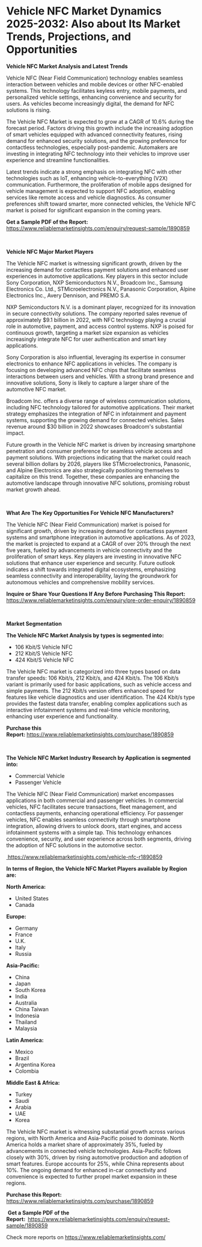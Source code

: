 <p><h1>Vehicle NFC Market Dynamics 2025-2032: Also about Its Market Trends, Projections, and Opportunities</h1></p><p><strong>Vehicle NFC Market Analysis and Latest Trends</strong></p>
<p><p>Vehicle NFC (Near Field Communication) technology enables seamless interaction between vehicles and mobile devices or other NFC-enabled systems. This technology facilitates keyless entry, mobile payments, and personalized vehicle settings, enhancing convenience and security for users. As vehicles become increasingly digital, the demand for NFC solutions is rising.</p><p>The Vehicle NFC Market is expected to grow at a CAGR of 10.6% during the forecast period. Factors driving this growth include the increasing adoption of smart vehicles equipped with advanced connectivity features, rising demand for enhanced security solutions, and the growing preference for contactless technologies, especially post-pandemic. Automakers are investing in integrating NFC technology into their vehicles to improve user experience and streamline functionalities.</p><p>Latest trends indicate a strong emphasis on integrating NFC with other technologies such as IoT, enhancing vehicle-to-everything (V2X) communication. Furthermore, the proliferation of mobile apps designed for vehicle management is expected to support NFC adoption, enabling services like remote access and vehicle diagnostics. As consumer preferences shift toward smarter, more connected vehicles, the Vehicle NFC market is poised for significant expansion in the coming years.</p></p>
<p><strong>Get a Sample PDF of the Report:&nbsp;</strong> <a href="https://www.reliablemarketinsights.com/enquiry/request-sample/1890859?utm_campaign=2624&utm_medium=2&utm_source=Github&utm_content=ia&utm_term=31032025&utm_id=vehicle-nfc">https://www.reliablemarketinsights.com/enquiry/request-sample/1890859</a></p>
<p>&nbsp;</p>
<p><strong>Vehicle NFC Major Market Players</strong></p>
<p><p>The Vehicle NFC market is witnessing significant growth, driven by the increasing demand for contactless payment solutions and enhanced user experiences in automotive applications. Key players in this sector include Sony Corporation, NXP Semiconductors N.V., Broadcom Inc., Samsung Electronics Co. Ltd., STMicroelectronics N.V., Panasonic Corporation, Alpine Electronics Inc., Avery Dennison, and PREMO S.A.</p><p>NXP Semiconductors N.V. is a dominant player, recognized for its innovation in secure connectivity solutions. The company reported sales revenue of approximately $9.1 billion in 2022, with NFC technology playing a crucial role in automotive, payment, and access control systems. NXP is poised for continuous growth, targeting a market size expansion as vehicles increasingly integrate NFC for user authentication and smart key applications.</p><p>Sony Corporation is also influential, leveraging its expertise in consumer electronics to enhance NFC applications in vehicles. The company is focusing on developing advanced NFC chips that facilitate seamless interactions between users and vehicles. With a strong brand presence and innovative solutions, Sony is likely to capture a larger share of the automotive NFC market.</p><p>Broadcom Inc. offers a diverse range of wireless communication solutions, including NFC technology tailored for automotive applications. Their market strategy emphasizes the integration of NFC in infotainment and payment systems, supporting the growing demand for connected vehicles. Sales revenue around $30 billion in 2022 showcases Broadcom's substantial impact.</p><p>Future growth in the Vehicle NFC market is driven by increasing smartphone penetration and consumer preference for seamless vehicle access and payment solutions. With projections indicating that the market could reach several billion dollars by 2026, players like STMicroelectronics, Panasonic, and Alpine Electronics are also strategically positioning themselves to capitalize on this trend. Together, these companies are enhancing the automotive landscape through innovative NFC solutions, promising robust market growth ahead.</p></p>
<p>&nbsp;</p>
<p><strong>What Are The Key Opportunities For Vehicle NFC Manufacturers?</strong></p>
<p><p>The Vehicle NFC (Near Field Communication) market is poised for significant growth, driven by increasing demand for contactless payment systems and smartphone integration in automotive applications. As of 2023, the market is projected to expand at a CAGR of over 20% through the next five years, fueled by advancements in vehicle connectivity and the proliferation of smart keys. Key players are investing in innovative NFC solutions that enhance user experience and security. Future outlook indicates a shift towards integrated digital ecosystems, emphasizing seamless connectivity and interoperability, laying the groundwork for autonomous vehicles and comprehensive mobility services.</p></p>
<p><strong>Inquire or Share Your Questions If Any Before Purchasing This Report:</strong> <a href="https://www.reliablemarketinsights.com/enquiry/pre-order-enquiry/1890859?utm_campaign=2624&utm_medium=2&utm_source=Github&utm_content=ia&utm_term=31032025&utm_id=vehicle-nfc">https://www.reliablemarketinsights.com/enquiry/pre-order-enquiry/1890859</a></p>
<p>&nbsp;</p>
<p><strong>Market Segmentation</strong></p>
<p><strong>The Vehicle NFC Market Analysis by types is segmented into:</strong></p>
<p><ul><li>106 Kbit/S Vehicle NFC</li><li>212 Kbit/S Vehicle NFC</li><li>424 Kbit/S Vehicle NFC</li></ul></p>
<p><p>The Vehicle NFC market is categorized into three types based on data transfer speeds: 106 Kbit/s, 212 Kbit/s, and 424 Kbit/s. The 106 Kbit/s variant is primarily used for basic applications, such as vehicle access and simple payments. The 212 Kbit/s version offers enhanced speed for features like vehicle diagnostics and user identification. The 424 Kbit/s type provides the fastest data transfer, enabling complex applications such as interactive infotainment systems and real-time vehicle monitoring, enhancing user experience and functionality.</p></p>
<p><strong>Purchase this Report:&nbsp;</strong><a href="https://www.reliablemarketinsights.com/purchase/1890859?utm_campaign=2624&utm_medium=2&utm_source=Github&utm_content=ia&utm_term=31032025&utm_id=vehicle-nfc">https://www.reliablemarketinsights.com/purchase/1890859</a></p>
<p>&nbsp;</p>
<p><strong>The Vehicle NFC Market Industry Research by Application is segmented into:</strong></p>
<p><ul><li>Commercial Vehicle</li><li>Passenger Vehicle</li></ul></p>
<p><p>The Vehicle NFC (Near Field Communication) market encompasses applications in both commercial and passenger vehicles. In commercial vehicles, NFC facilitates secure transactions, fleet management, and contactless payments, enhancing operational efficiency. For passenger vehicles, NFC enables seamless connectivity through smartphone integration, allowing drivers to unlock doors, start engines, and access infotainment systems with a simple tap. This technology enhances convenience, security, and user experience across both segments, driving the adoption of NFC solutions in the automotive sector.</p></p>
<p><a href="https://www.reliablemarketinsights.com/vehicle-nfc-r1890859?utm_campaign=2624&utm_medium=2&utm_source=Github&utm_content=ia&utm_term=31032025&utm_id=vehicle-nfc">&nbsp;https://www.reliablemarketinsights.com/vehicle-nfc-r1890859</a></p>
<p><strong>In terms of Region, the Vehicle NFC Market Players available by Region are:</strong></p>
<p>
    <p> <strong> North America: </strong>
        <ul>
            <li>United States</li>
            <li>Canada</li>
        </ul>
        </p> 
    <p> <strong> Europe: </strong>
        <ul>
            <li>Germany</li>
            <li>France</li>
            <li>U.K.</li>
            <li>Italy</li>
            <li>Russia</li>
        </ul>
        </p> 
    <p> <strong> Asia-Pacific: </strong>
        <ul>
            <li>China</li>
            <li>Japan</li>
            <li>South Korea</li>
            <li>India</li>
            <li>Australia</li>
            <li>China Taiwan</li>
            <li>Indonesia</li>
            <li>Thailand</li>
            <li>Malaysia</li>
        </ul>
        </p> 
    <p> <strong> Latin America: </strong>
        <ul>
            <li>Mexico</li>
            <li>Brazil</li>
            <li>Argentina Korea</li>
            <li>Colombia</li>
        </ul>
        </p> 
    <p> <strong> Middle East & Africa: </strong>
        <ul>
            <li>Turkey</li>
            <li>Saudi</li>
            <li>Arabia</li>
            <li>UAE</li>
            <li>Korea</li>
        </ul>
    </p>
    </p>
<p><p>The Vehicle NFC market is witnessing substantial growth across various regions, with North America and Asia-Pacific poised to dominate. North America holds a market share of approximately 35%, fueled by advancements in connected vehicle technologies. Asia-Pacific follows closely with 30%, driven by rising automotive production and adoption of smart features. Europe accounts for 25%, while China represents about 10%. The ongoing demand for enhanced in-car connectivity and convenience is expected to further propel market expansion in these regions.</p></p>
<p><strong>Purchase this Report: </strong><a href="https://www.reliablemarketinsights.com/purchase/1890859?utm_campaign=2624&utm_medium=2&utm_source=Github&utm_content=ia&utm_term=31032025&utm_id=vehicle-nfc">https://www.reliablemarketinsights.com/purchase/1890859</a></p>
<p>&nbsp;<strong>Get a Sample PDF of the Report:&nbsp;&nbsp;</strong><a href="https://www.reliablemarketinsights.com/enquiry/request-sample/1890859?utm_campaign=2624&utm_medium=2&utm_source=Github&utm_content=ia&utm_term=31032025&utm_id=vehicle-nfc">https://www.reliablemarketinsights.com/enquiry/request-sample/1890859</a></p>
<p><strong></strong></p>
<p>Check more reports on <a href="https://www.reliablemarketinsights.com/?utm_campaign=2624&utm_medium=2&utm_source=Github&utm_content=ia&utm_term=31032025&utm_id=vehicle-nfc">https://www.reliablemarketinsights.com/</a></p>